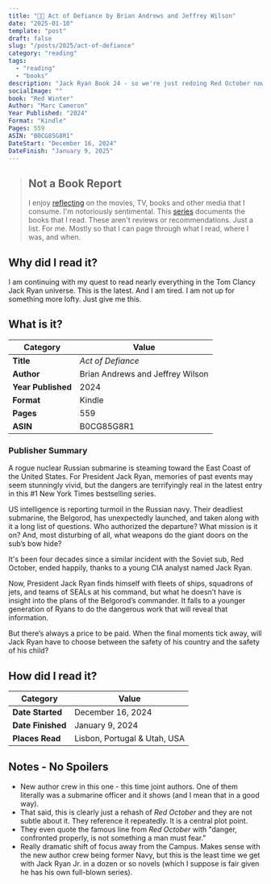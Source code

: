 ```yaml
---
title: "🤿🚀 Act of Defiance by Brian Andrews and Jeffrey Wilson"
date: "2025-01-10"
template: "post"
draft: false
slug: "/posts/2025/act-of-defiance"
category: "reading"
tags:
  - "reading"
  - "books"
description: "Jack Ryan Book 24 - so we're just redoing Red October now?"
socialImage: ""
book: "Red Winter"
Author: "Marc Cameron"
Year Published: "2024"
Format: "Kindle"
Pages: 559
ASIN: "B0CG85G8R1"
DateStart: "December 16, 2024"
DateFinish: "January 9, 2025"
---
```


> ## Not a Book Report
> I enjoy [reflecting](https://blog.samrhea.com/posts/2019/analyze-media-habits) on the movies, TV, books and other media that I consume. I'm notoriously sentimental. This [series](https://blog.samrhea.com/category/reading) documents the books that I read. These aren't reviews or recommendations. Just a list. For me. Mostly so that I can page through what I read, where I was, and when.

## Why did I read it?
I am continuing with my quest to read nearly everything in the Tom Clancy Jack Ryan universe. This is the latest. And I am tired. I am not up for something more lofty. Just give me this.

## What is it?
|Category|Value|
|---|---|
|**Title**|*Act of Defiance*|
|**Author**|Brian Andrews and Jeffrey Wilson|
|**Year Published**|2024|
|**Format**|Kindle|
|**Pages**|559|
|**ASIN**|B0CG85G8R1|

### Publisher Summary

A rogue nuclear Russian submarine is steaming toward the East Coast of the United States. For President Jack Ryan, memories of past events may seem stunningly vivid, but the dangers are terrifyingly real in the latest entry in this #1 New York Times bestselling series.

US intelligence is reporting turmoil in the Russian navy. Their deadliest submarine, the Belgorod, has unexpectedly launched, and taken along with it a long list of questions. Who authorized the departure? What mission is it on? And, most disturbing of all, what weapons do the giant doors on the sub’s bow hide?

It's been four decades since a similar incident with the Soviet sub, Red October, ended happily, thanks to a young CIA analyst named Jack Ryan.

Now, President Jack Ryan finds himself with fleets of ships, squadrons of jets, and teams of SEALs at his command, but what he doesn’t have is insight into the plans of the Belgorod’s commander. It falls to a younger generation of Ryans to do the dangerous work that will reveal that information.

But there’s always a price to be paid. When the final moments tick away, will Jack Ryan have to choose between the safety of his country and the safety of his child?

## How did I read it?
|Category|Value|
|---|---|
|**Date Started**|December 16, 2024|
|**Date Finished**|January 9, 2024|
|**Places Read**|Lisbon, Portugal & Utah, USA|

## Notes - No Spoilers
* New author crew in this one - this time joint authors. One of them literally was a submarine officer and it shows (and I mean that in a good way).
* That said, this is clearly just a rehash of *Red October* and they are not subtle about it. They reference it repeatedly. It is a central plot point.
* They even quote the famous line from *Red October* with "danger, confronted properly, is not something a man must fear."
* Really dramatic shift of focus away from the Campus. Makes sense with the new author crew being former Navy, but this is the least time we get with Jack Ryan Jr. in a dozen or so novels (which I suppose is fair given he has his own full-blown series).